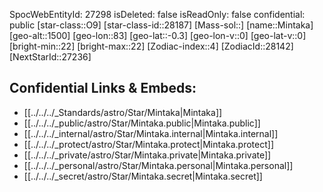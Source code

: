 ﻿---
location:
- -0.3
- -83
- 1500
tags:
- astro/Star
type: Star
---

SpocWebEntityId: 27298
isDeleted: false
isReadOnly: false
confidential: public
[star-class::O9]
[star-class-id::28187]
[Mass-sol::]
[name::Mintaka]
[geo-alt::1500]
[geo-lon::83]
[geo-lat::-0.3]
[geo-lon-v::0]
[geo-lat-v::0]
[bright-min::22]
[bright-max::22]
[Zodiac-index::4]
[ZodiacId::28142]
[NextStarId::27236]



## Confidential Links & Embeds: 
- [[../../../_Standards/astro/Star/Mintaka|Mintaka]] 
- [[../../../_public/astro/Star/Mintaka.public|Mintaka.public]] 
- [[../../../_internal/astro/Star/Mintaka.internal|Mintaka.internal]] 
- [[../../../_protect/astro/Star/Mintaka.protect|Mintaka.protect]] 
- [[../../../_private/astro/Star/Mintaka.private|Mintaka.private]] 
- [[../../../_personal/astro/Star/Mintaka.personal|Mintaka.personal]] 
- [[../../../_secret/astro/Star/Mintaka.secret|Mintaka.secret]] 
